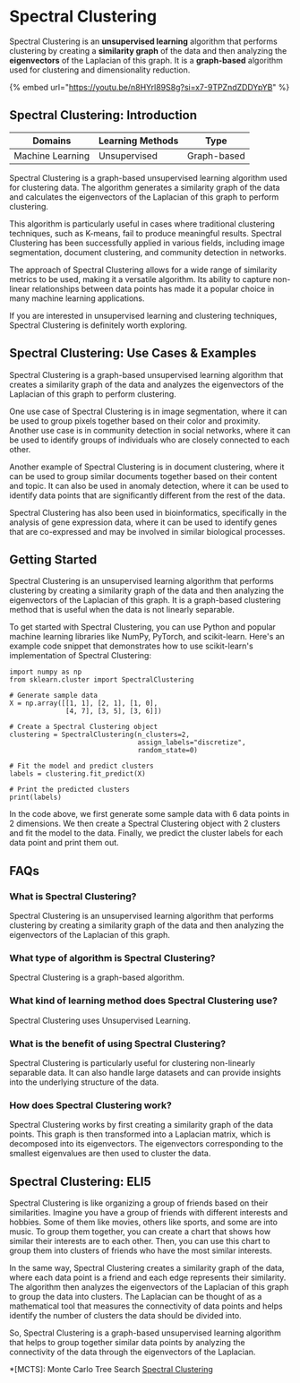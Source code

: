 # Spectral Clustering

Spectral Clustering is an **unsupervised learning** algorithm that performs clustering by creating a **similarity graph** of the data and then analyzing the **eigenvectors** of the Laplacian of this graph. It is a **graph-based** algorithm used for clustering and dimensionality reduction.

{% embed url="https://youtu.be/n8HYrl89S8g?si=x7-9TPZndZDDYpYB" %}

## Spectral Clustering: Introduction

| Domains          | Learning Methods | Type        |
| ---------------- | ---------------- | ----------- |
| Machine Learning | Unsupervised     | Graph-based |

Spectral Clustering is a graph-based unsupervised learning algorithm used for clustering data. The algorithm generates a similarity graph of the data and calculates the eigenvectors of the Laplacian of this graph to perform clustering.

This algorithm is particularly useful in cases where traditional clustering techniques, such as K-means, fail to produce meaningful results. Spectral Clustering has been successfully applied in various fields, including image segmentation, document clustering, and community detection in networks.

The approach of Spectral Clustering allows for a wide range of similarity metrics to be used, making it a versatile algorithm. Its ability to capture non-linear relationships between data points has made it a popular choice in many machine learning applications.

If you are interested in unsupervised learning and clustering techniques, Spectral Clustering is definitely worth exploring.

## Spectral Clustering: Use Cases & Examples

Spectral Clustering is a graph-based unsupervised learning algorithm that creates a similarity graph of the data and analyzes the eigenvectors of the Laplacian of this graph to perform clustering.

One use case of Spectral Clustering is in image segmentation, where it can be used to group pixels together based on their color and proximity. Another use case is in community detection in social networks, where it can be used to identify groups of individuals who are closely connected to each other.

Another example of Spectral Clustering is in document clustering, where it can be used to group similar documents together based on their content and topic. It can also be used in anomaly detection, where it can be used to identify data points that are significantly different from the rest of the data.

Spectral Clustering has also been used in bioinformatics, specifically in the analysis of gene expression data, where it can be used to identify genes that are co-expressed and may be involved in similar biological processes.

## Getting Started

Spectral Clustering is an unsupervised learning algorithm that performs clustering by creating a similarity graph of the data and then analyzing the eigenvectors of the Laplacian of this graph. It is a graph-based clustering method that is useful when the data is not linearly separable.

To get started with Spectral Clustering, you can use Python and popular machine learning libraries like NumPy, PyTorch, and scikit-learn. Here's an example code snippet that demonstrates how to use scikit-learn's implementation of Spectral Clustering:

```
import numpy as np
from sklearn.cluster import SpectralClustering

# Generate sample data
X = np.array([[1, 1], [2, 1], [1, 0],
              [4, 7], [3, 5], [3, 6]])

# Create a Spectral Clustering object
clustering = SpectralClustering(n_clusters=2,
                                assign_labels="discretize",
                                random_state=0)

# Fit the model and predict clusters
labels = clustering.fit_predict(X)

# Print the predicted clusters
print(labels)

```

In the code above, we first generate some sample data with 6 data points in 2 dimensions. We then create a Spectral Clustering object with 2 clusters and fit the model to the data. Finally, we predict the cluster labels for each data point and print them out.

## FAQs

### What is Spectral Clustering?

Spectral Clustering is an unsupervised learning algorithm that performs clustering by creating a similarity graph of the data and then analyzing the eigenvectors of the Laplacian of this graph.

### What type of algorithm is Spectral Clustering?

Spectral Clustering is a graph-based algorithm.

### What kind of learning method does Spectral Clustering use?

Spectral Clustering uses Unsupervised Learning.

### What is the benefit of using Spectral Clustering?

Spectral Clustering is particularly useful for clustering non-linearly separable data. It can also handle large datasets and can provide insights into the underlying structure of the data.

### How does Spectral Clustering work?

Spectral Clustering works by first creating a similarity graph of the data points. This graph is then transformed into a Laplacian matrix, which is decomposed into its eigenvectors. The eigenvectors corresponding to the smallest eigenvalues are then used to cluster the data.

## Spectral Clustering: ELI5

Spectral Clustering is like organizing a group of friends based on their similarities. Imagine you have a group of friends with different interests and hobbies. Some of them like movies, others like sports, and some are into music. To group them together, you can create a chart that shows how similar their interests are to each other. Then, you can use this chart to group them into clusters of friends who have the most similar interests.

In the same way, Spectral Clustering creates a similarity graph of the data, where each data point is a friend and each edge represents their similarity. The algorithm then analyzes the eigenvectors of the Laplacian of this graph to group the data into clusters. The Laplacian can be thought of as a mathematical tool that measures the connectivity of data points and helps identify the number of clusters the data should be divided into.

So, Spectral Clustering is a graph-based unsupervised learning algorithm that helps to group together similar data points by analyzing the connectivity of the data through the eigenvectors of the Laplacian.

\*\[MCTS]: Monte Carlo Tree Search [Spectral Clustering](https://serp.ai/spectral-clustering/)
